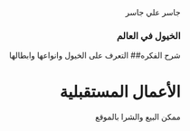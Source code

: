   

<div dir="rtl"


جاسر علي جاسر
### الخيول في العالم


شرح الفكره##
التعرف على الخيول وانواعها وابطالها

# الأعمال المستقبلية
ممكن البيع والشرا بالموقع

</div>


